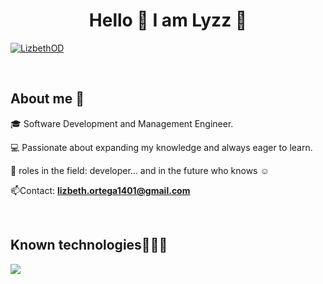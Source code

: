 <h1 align="center">Hello 👋  I am Lyzz 🎀 </h1> 

<p align="left">
<a href="https://www.linkedin.com/in/lizbeth-ortega-duarte-1a90922b6/" target="blank"><img align="center" src="https://img.shields.io/badge/LinkedIn-0077B5?style=for-the-badge&logo=linkedin&logoColor=white" alt="LizbethOD"/></a>
  </p>
<br>
<h2>About me 🌸</h2>
<!--Intro start-->

<p align="left">
🎓 Software Development and Management Engineer.

💻 Passionate about expanding my knowledge and always eager to learn. 

📝 roles in the field: developer... and in the future who knows ☺️

📫Contact: **lizbeth.ortega1401@gmail.com**
<!--Intro end-->
  </p>
<br>

<h2 >Known technologies👨🏻‍💻</h2>
<!--tech stack icons-->
<p align="left">
  <a href="https://skillicons.dev">
    <img src="https://skillicons.dev/icons?i=java,py,css,html,js,mysql,sqlite,github,vscode,linux" />
  </a>
</p>
<br>
<!-------------------------->
